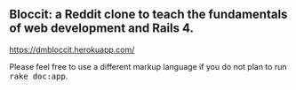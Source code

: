 ## Bloccit: a Reddit clone to teach the fundamentals of web development and Rails 4.


https://dmbloccit.herokuapp.com/


Please feel free to use a different markup language if you do not plan to run
<tt>rake doc:app</tt>.
